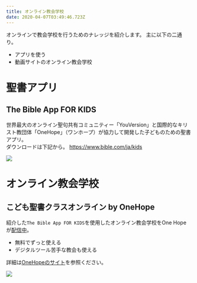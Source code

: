 ```yaml
---
title: オンライン教会学校
date: 2020-04-07T03:49:46.723Z
---
```

オンラインで教会学校を行うためのナレッジを紹介します。 主に以下の二通り。

* アプリを使う
* 動画サイトのオンライン教会学校

# 聖書アプリ

## The Bible App FOR KIDS

世界最大のオンライン聖句共有コミュニティー「YouVersion」と国際的なキリスト教団体「OneHope」（ワンホープ）が協力して開発した子どものための聖書アプリ。  
ダウンロードは下記から。 https://www.bible.com/ja/kids

![](/images/uploads/hero-1e2eb0d07503aa8268c0f84ea74dc694.png)

# オンライン教会学校

## こども聖書クラスオンライン by OneHope

紹介した`The Bible App FOR KIDS`を使用したオンライン教会学校をOne Hopeが[配信中](https://www.youtube.com/channel/UCuZkiqPoeAn-PvAkrJX4cRQ/about)。

* 無料でずっと使える
* デジタルツール苦手な教会も使える

詳細は[OneHopeのサイト](https://onehopejapan.net/2020/04/kodomo-seisho-class-online/)を参照ください。

![](/images/uploads/4c85c234076325c638e2c305400f29d6.png)